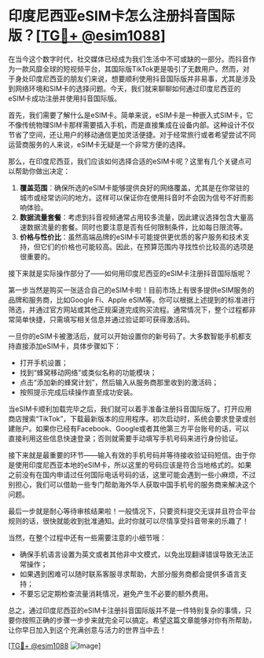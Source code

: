 # 印度尼西亚eSIM卡怎么注册抖音国际版？[[TG💪+ @esim1088](https://t.me/s/esim1088)]

在当今这个数字时代，社交媒体已经成为我们生活中不可或缺的一部分。而抖音作为一款风靡全球的短视频平台，其国际版TikTok更是吸引了无数用户。然而，对于身处印度尼西亚的朋友们来说，想要顺利使用抖音国际版并非易事，尤其是涉及到网络环境和SIM卡的选择问题。今天，我们就来聊聊如何通过印度尼西亚的eSIM卡成功注册并使用抖音国际版。

首先，我们需要了解什么是eSIM卡。简单来说，eSIM卡是一种嵌入式SIM卡，它不像传统物理SIM卡那样需要插入手机，而是直接集成在设备内部。这种设计不仅节省了空间，还让用户的移动通信更加灵活便捷。对于经常旅行或者希望尝试不同运营商服务的人来说，eSIM卡无疑是一个非常方便的选择。

那么，在印度尼西亚，我们应该如何选择合适的eSIM卡呢？这里有几个关键点可以帮助你做出决定：

1. **覆盖范围**：确保所选的eSIM卡能够提供良好的网络覆盖，尤其是在你常驻的城市或经常访问的地方。这样可以保证你在使用抖音时不会因为信号不好而影响体验。
2. **数据流量套餐**：考虑到抖音视频通常占用较多流量，因此建议选择包含大量高速数据流量的套餐。同时也要注意是否有任何限制条件，比如每日限流等。
3. **价格与性价比**：虽然高端品牌的eSIM卡可能提供更优质的客户服务和技术支持，但它们的价格也可能较高。因此，在预算范围内寻找性价比较高的选项是很重要的。

接下来就是实际操作部分了——如何用印度尼西亚的eSIM卡注册抖音国际版呢？

第一步当然是购买一张适合自己的eSIM卡啦！目前市场上有很多提供eSIM服务的品牌和服务商，比如Google Fi、Apple eSIM等。你可以根据上述提到的标准进行筛选，并通过官方网站或其他正规渠道完成购买流程。通常情况下，整个过程都非常简单快捷，只需填写相关信息并通过验证即可获得激活码。

一旦你的eSIM卡被激活后，就可以开始设置你的新号码了。大多数智能手机都支持直接添加eSIM卡，具体步骤如下：
- 打开手机设置；
- 找到“蜂窝移动网络”或类似名称的功能模块；
- 点击“添加新的蜂窝计划”，然后输入从服务商那里收到的激活码；
- 按照提示完成后续操作直至成功安装。

当eSIM卡顺利加载完毕之后，我们就可以着手准备注册抖音国际版了。打开应用商店搜索“TikTok”，下载最新版本的应用程序。初次启动时，系统会要求登录或创建账户。如果你已经有Facebook、Google或者其他第三方平台账号的话，可以直接利用这些信息快速登录；否则就需要手动填写手机号码来进行身份验证。

接下来就是最重要的环节——输入有效的手机号码并等待接收验证码短信。由于你是使用印度尼西亚本地的eSIM卡，所以这里的号码应该是符合当地格式的。如果之前没有在国内申请过任何国际电话号码的话，这里可能会遇到一些小麻烦，不过别担心，我们可以借助一些专门帮助海外华人获取中国手机号的服务商来解决这个问题。

最后一步就是耐心等待审核结果啦！一般情况下，只要资料提交无误并且符合平台规则的话，很快就能收到批准通知。此时你就可以尽情享受抖音带来的乐趣了！

当然，在整个过程中还有一些需要注意的小细节哦：
- 确保手机语言设置为英文或者其他非中文模式，以免出现翻译错误导致无法正常操作；
- 如果遇到困难可以随时联系客服寻求帮助，大部分服务商都会提供多语言支持；
- 不要忘记定期检查流量消耗情况，避免产生不必要的额外费用。

总之，通过印度尼西亚的eSIM卡注册抖音国际版并不是一件特别复杂的事情，只要你按照正确的步骤一步步来就完全可以搞定。希望这篇文章能够对你有所帮助，让你早日加入到这个充满创意与活力的世界当中去！

[[TG💪+ @esim1088](https://t.me/s/esim1088) ![Image](https://i.postimg.cc/4NQfJmqS/Snipaste-2025-05-13-00-14-12.png)]